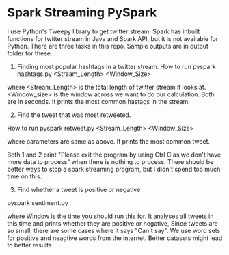 # Spark Streaming PySpark

I use Python's Tweepy library to get twitter stream. Spark has inbuilt functions for twitter stream in Java and Spark API, but it is not available for Python.
There are three tasks in this repo. Sample outputs are in output folder for these.

1. Finding most popular hashtags in a twitter stream.
How to run
pyspark hashtags.py <Stream_Length> <Window_Size>

where <Stream_Length> is the total length of twitter stream it looks at. <Window_size> is the window across we want to do our calculation. Both are in seconds. 
It prints the most common hastags in the stream.

2. Find the tweet that was most retweeted.

How to run
pyspark retweet.py <Stream_Length> <Window_Size>

where parameters are same as above.
It prints the most common tweet.

Both 1 and 2 print "Please exit the program by using Ctrl C as we don't have more data to process" when there is nothing to process. There should be better ways to stop a spark streaming program, but I didn't spend too much time on this.

3. Find whether a tweet is positive or negative

pyspark sentiment.py <Window>

where Window is the time you should run this for. It analyses all tweets in this time and prints whether they are positive or negative, Since tweets are so small, there are some cases where it says "Can't say". We use word sets for positive and neagtive words from the internet. Better datasets might lead to better results. 
